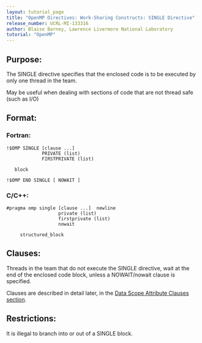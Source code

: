 ```yaml
---
layout: tutorial_page
title: "OpenMP Directives: Work-Sharing Constructs: SINGLE Directive"
release_number: UCRL-MI-133316
author: Blaise Barney, Lawrence Livermore National Laboratory
tutorial: "OpenMP"
---
```


## Purpose:
 
The SINGLE directive specifies that the enclosed code is to be executed by only one thread in the team.

May be useful when dealing with sections of code that are not thread safe (such as I/O)

## Format:

### Fortran:

```
!$OMP SINGLE [clause ...] 
             PRIVATE (list) 
             FIRSTPRIVATE (list) 

   block

!$OMP END SINGLE [ NOWAIT ]
```

### C/C++:

```
#pragma omp single [clause ...]  newline 
                   private (list) 
                   firstprivate (list) 
                   nowait

     structured_block
```

## Clauses:

Threads in the team that do not execute the SINGLE directive, wait at the end of the enclosed code block, unless a NOWAIT/nowait clause is specified.

Clauses are described in detail later, in the [Data Scope Attribute Clauses section](data_scope.md).

## Restrictions:

It is illegal to branch into or out of a SINGLE block.